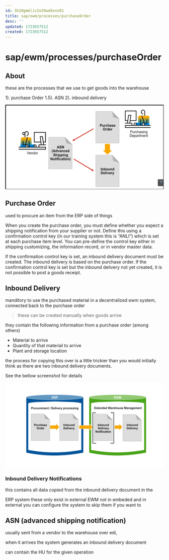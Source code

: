 ```yaml
---
id: 3k28gmmliv2o39we6xnn01
title: sap/ewm/processes/purchaseOrder
desc: ''
updated: 1723657512
created: 1723657512
---
```

# sap/ewm/processes/purchaseOrder

## About

these are the processes that we use to get goods into the warehouse


1). purchase Order
1.5). ASN
2). inbound delivery


![purchaseEWMProcess](./assets/purchaseEWMProcess.svg)

## Purchase Order

used to procure an item from the ERP side of things

When you create the purchase order, you must define whether you
expect a shipping notification from your supplier or not. Define this
using a confirmation control key (in our training system this is
“ANLI”) which is set at each purchase item level. You can
pre-define the control key either in shipping customizing, the information 
record, or in vendor master data.

If the confirmation control key is set, an inbound delivery document
must be created. The inbound delivery is based on the purchase
order. If the confirmation control key is set but the inbound
delivery not yet created, it is not possible to post a goods
receipt.

## Inbound Delivery

manditory to use the purchased material in a decentralized
ewm system, connected back to the purchase order

> these can be created manually when goods arrive

they contain the following information from a purchase order
(among others)

- Material to arrive
- Quantity of that material to arrive
- Plant and storage location

the process for copying this over is a little trickier than you would
initially think as there are two inbound delivery documents.

See the bellow screenshot for details

![inboundDeliveryProcess](./assets/inboundDeliveryProcess.svg)

### Inbound Delivery Notifications

this contains all data copied from the inbound delivery document in the

ERP system these only exist in external EWM not in embeded
and in external you can configure the system to skip them if you
want to

## ASN (advanced shipping notification)


usually sent from a  vendor to the warehouse over edi,

when it arrives the system generates an inbound delivery document

can contain the HU for the given operation


